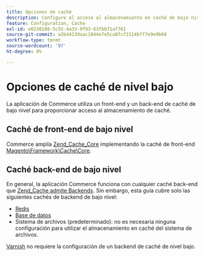 ```yaml
---
title: Opciones de caché
description: Configure el acceso al almacenamiento en caché de bajo nivel.
feature: Configuration, Cache
exl-id: e0330108-5c55-4a33-9f93-63fbb71af761
source-git-commit: a2bd4139aac1044e7e5ca8fcf2114b7f7e9e9b68
workflow-type: tm+mt
source-wordcount: '97'
ht-degree: 0%

---
```


# Opciones de caché de nivel bajo

La aplicación de Commerce utiliza un front-end y un back-end de caché de bajo nivel para proporcionar acceso al almacenamiento de caché.

## Caché de front-end de bajo nivel

Commerce amplía [Zend_Cache_Core](https://framework.zend.com/manual/1.12/en/zend.cache.frontends.html) implementando la caché de front-end [Magento\Framework\Cache\Core](https://github.com/magento/magento2/blob/2.4/lib/internal/Magento/Framework/Cache/Core.php).

## Caché back-end de bajo nivel

En general, la aplicación Commerce funciona con cualquier caché back-end que [Zend_Cache admite Backends](https://framework.zend.com/manual/1.12/en/zend.cache.backends.html). Sin embargo, esta guía cubre solo las siguientes cachés de backend de bajo nivel:

- [Redis](config-redis.md)
- [Base de datos](https://developer.adobe.com/commerce/php/development/cache/partial/database-caching/)
- Sistema de archivos (predeterminado): no es necesaria ninguna configuración para utilizar el almacenamiento en caché del sistema de archivos.

[Varnish](config-varnish.md) no requiere la configuración de un backend de caché de nivel bajo.
